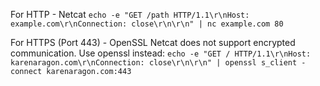 For HTTP - Netcat
`echo -e "GET /path HTTP/1.1\r\nHost: example.com\r\nConnection: close\r\n\r\n" | nc example.com 80`

For HTTPS (Port 443) - OpenSSL
Netcat does not support encrypted communication. Use openssl instead:
`echo -e "GET / HTTP/1.1\r\nHost: karenaragon.com\r\nConnection: close\r\n\r\n" | openssl s_client -connect karenaragon.com:443`